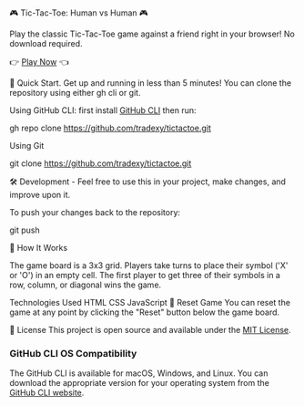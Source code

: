 🎮 Tic-Tac-Toe: Human vs Human 🎮

Play the classic Tic-Tac-Toe game against a friend right in your browser! No download required.

👉 [Play Now](https://tradexy.github.io/tictactoe/) 👈


🚀 Quick Start. Get up and running in less than 5 minutes! You can clone the repository using either gh cli or git.

Using GitHub CLI: first install [GitHub CLI](https://cli.github.com/) then run:

gh repo clone https://github.com/tradexy/tictactoe.git

Using Git

git clone https://github.com/tradexy/tictactoe.git

🛠️ Development - Feel free to use this in your project, make changes, and improve upon it.

To push your changes back to the repository:

git push

📝 How It Works

The game board is a 3x3 grid. Players take turns to place their symbol ('X' or 'O') in an empty cell. The first player to get three of their symbols in a row, column, or diagonal wins the game.

Technologies Used
HTML
CSS
JavaScript
🔄 Reset Game
You can reset the game at any point by clicking the "Reset" button below the game board.

📜 License
This project is open source and available under the [MIT License](https://opensource.org/licenses/MIT).


### GitHub CLI OS Compatibility
The GitHub CLI is available for macOS, Windows, and Linux. You can download the appropriate version for your operating system from the [GitHub CLI website](https://cli.github.com/).


